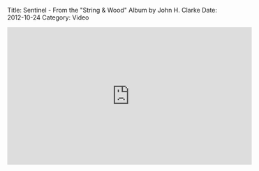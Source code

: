 Title: Sentinel - From the "String & Wood" Album by John H. Clarke
Date: 2012-10-24
Category: Video

<iframe width="560" height="315" src="https://www.youtube.com/embed/PyWjMZiWhKo" title="YouTube video player" frameborder="0" allow="accelerometer; autoplay; clipboard-write; encrypted-media; gyroscope; picture-in-picture" allowfullscreen></iframe>

